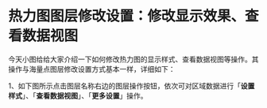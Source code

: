 # 热力图图层修改设置：修改显示效果、查看数据视图

今天小图给给大家介绍一下如何修改热力图的显示样式、查看数据视图等操作。其操作与海量点图层修改设置方式基本一样，详细如下：

1、如下图所示点击图层名称右边的图层操作按钮，依次可对区域数据进行「**设置样式**」、「**查看数据视图**」、「**更多设置**」操作。
